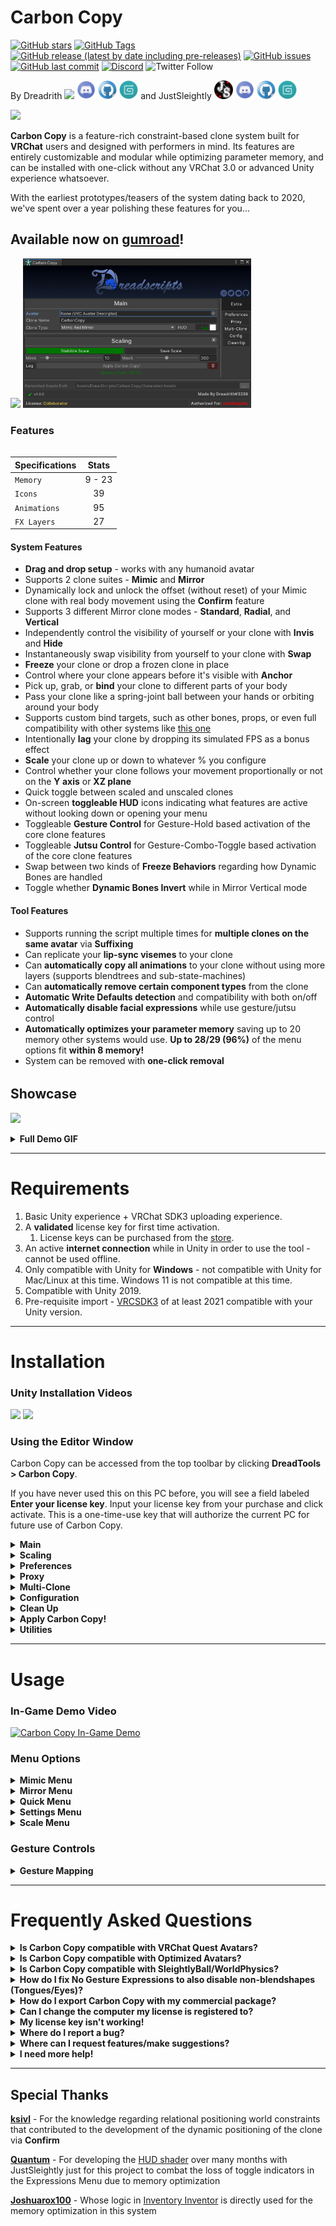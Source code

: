 # Carbon Copy

[![GitHub stars](https://img.shields.io/github/stars/Dreadrith/Carbon-Copy)](https://github.com/Dreadrith/Carbon-Copy/stargazers) [![GitHub Tags](https://img.shields.io/github/tag/Dreadrith/Carbon-Copy)](https://github.com/Dreadrith/Carbon-Copy/tags) [![GitHub release (latest by date including pre-releases)](https://img.shields.io/github/v/release/Dreadrith/Carbon-Copy?include_prereleases)](https://github.com/Dreadrith/Carbon-Copy/releases) [![GitHub issues](https://img.shields.io/github/issues/Dreadrith/Carbon-Copy)](https://github.com/Dreadrith/Carbon-Copy/issues) [![GitHub last commit](https://img.shields.io/github/last-commit/Dreadrith/Carbon-Copy)](https://github.com/Dreadrith/Carbon-Copy/commits/main) [![Discord](https://img.shields.io/discord/750880531293536328)](https://discord.gg/ZsPfrGn) ![Twitter Follow](https://img.shields.io/twitter/follow/Dreadrith?style=social)

By Dreadrith [<img src="https://media.discordapp.net/attachments/755099548744941619/931692584420638730/LogoCircular.png" width="" height="30">](https://ko-fi.com/dreadrith "Dreadrith") [<img src="https://github.com/JustSleightly/Resources/raw/main/Icons/Discord.png" width="30" height="30">](https://discord.gg/ZsPfrGn/ "Discord") [<img src="https://github.com/JustSleightly/Resources/raw/main/Icons/GitHub.png" width="30" height="30">](https://github.com/Dreadrith/ "Github") [<img src="https://github.com/JustSleightly/Resources/raw/main/Icons/Store.png" width="30" height="30">](https://dreadrith.gumroad.com/ "Store") and JustSleightly 
[<img src="https://github.com/JustSleightly/Resources/raw/main/Icons/JSLogo.png" width="30" height="30">](https://vrc.sleightly.dev/ "JustSleightly") [<img src="https://github.com/JustSleightly/Resources/raw/main/Icons/Discord.png" width="30" height="30">](https://discord.sleightly.dev/ "Discord") [<img src="https://github.com/JustSleightly/Resources/raw/main/Icons/GitHub.png" width="30" height="30">](https://github.sleightly.dev/ "Github") [<img src="https://github.com/JustSleightly/Resources/raw/main/Icons/Store.png" width="30" height="30">](https://store.sleightly.dev/ "Store")

![](https://github.com/Dreadrith/Carbon-Copy/blob/main/Documentation/Gifs/CC%20Showcase%20Mirror-Multi.gif)

**Carbon Copy** is a feature-rich constraint-based clone system built for **VRChat** users and designed with performers in mind. Its features are entirely customizable and modular while optimizing parameter memory, and can be installed with one-click without any VRChat 3.0 or advanced Unity experience whatsoever.

With the earliest prototypes/teasers of the system dating back to 2020, we've spent over a year polishing these features for you...

## Available now on [gumroad](https://dreadrith.gumroad.com/)!

<img src="https://github.com/Dreadrith/Carbon-Copy/blob/main/Documentation/Gifs/CC%20Showcase%20Swap-Bind.gif" height="239"> <img src="https://github.com/Dreadrith/Carbon-Copy/blob/main/Documentation/Images/CC%20Default%20Window.png" height="239">

### Features

######

| Specifications | Stats |
| :------------- | :-------------: |
| `Memory` | 9 - 23 |
| `Icons` | 39 |
| `Animations` | 95 |
| `FX Layers` | 27 |

#### System Features

* **Drag and drop setup** - works with any humanoid avatar
* Supports 2 clone suites - **Mimic** and **Mirror**
* Dynamically lock and unlock the offset (without reset) of your Mimic clone with real body movement using the **Confirm** feature
* Supports 3 different Mirror clone modes - **Standard**, **Radial**, and **Vertical**
* Independently control the visibility of yourself or your clone with **Invis** and **Hide**
* Instantaneously swap visibility from yourself to your clone with **Swap**
* **Freeze** your clone or drop a frozen clone in place
* Control where your clone appears before it's visible with **Anchor**
* Pick up, grab, or **bind** your clone to different parts of your body
* Pass your clone like a spring-joint ball between your hands or orbiting around your body
* Supports custom bind targets, such as other bones, props, or even full compatibility with other systems like [this one](https://github.sleightly.dev/SleightlyBall)
* Intentionally **lag** your clone by dropping its simulated FPS as a bonus effect
* **Scale** your clone up or down to whatever % you configure
* Control whether your clone follows your movement proportionally or not on the **Y axis** or **XZ plane**
* Quick toggle between scaled and unscaled clones
* On-screen **toggleable HUD** icons indicating what features are active without looking down or opening your menu
* Toggleable **Gesture Control** for Gesture-Hold based activation of the core clone features
* Toggleable **Jutsu Control** for Gesture-Combo-Toggle based activation of the core clone features
* Swap between two kinds of **Freeze Behaviors** regarding how Dynamic Bones are handled
* Toggle whether **Dynamic Bones Invert** while in Mirror Vertical mode

#### Tool Features

* Supports running the script multiple times for **multiple clones on the same avatar** via **Suffixing**
* Can replicate your **lip-sync visemes** to your clone
* Can **automatically copy all animations** to your clone without using more layers (supports blendtrees and sub-state-machines)
* Can **automatically remove certain component types** from the clone
* **Automatic Write Defaults detection** and compatibility with both on/off
* **Automatically disable facial expressions** while use gesture/jutsu control
* **Automatically optimizes your parameter memory** saving up to 20 memory other systems would use. **Up to 28/29 (96%)** of the menu options fit **within 8 memory!**
* System can be removed with **one-click removal**

######

<h2> Showcase </h2>

[<img src="https://img.youtube.com/vi/0jcRXNlDFz4/0.jpg">](https://youtu.be/0jcRXNlDFz4&list=PLpwkZ4rDyvL2rqBPPXGDrLV7ZoAAhRIy6 "Carbon Copy Showcase Trailer")

<details> 

  <summary> <strong> Full Demo GIF </strong> </summary>

######

<blockquote>

![](https://github.com/Dreadrith/Carbon-Copy/blob/main/Documentation/Gifs/CC%20Full%20Window%20Demo.gif)

</details>

---

# Requirements

1. Basic Unity experience + VRChat SDK3 uploading experience.
2. A **validated** license key for first time activation.
	1. License keys can be purchased from the [store](https://dreadrith.gumroad.com/).
2. An active **internet connection** while in Unity in order to use the tool - cannot be used offline.
3. Only compatible with Unity for **Windows** - not compatible with Unity for Mac/Linux at this time. Windows 11 is not compatible at this time.
4. Compatible with Unity 2019.
5. Pre-requisite import - [VRCSDK3](https://vrchat.com/home/download) of at least 2021 compatible with your Unity version.

---

# Installation

### Unity Installation Videos

[<img src="https://img.youtube.com/vi/va1lYhfW4Jw/0.jpg" height="239">](https://youtu.be/va1lYhfW4Jw&list=PLpwkZ4rDyvL2rqBPPXGDrLV7ZoAAhRIy6 "Carbon Copy Unity Installation Speedrun WR Any%") [<img src="https://img.youtube.com/vi/TqdPVBS3s8g/0.jpg" height="239">](https://youtu.be/TqdPVBS3s8g&list=PLpwkZ4rDyvL2rqBPPXGDrLV7ZoAAhRIy6 "Carbon Copy Unity Detailed Installation Tutorial")

### Using the Editor Window

Carbon Copy can be accessed from the top toolbar by clicking **DreadTools > Carbon Copy**.

If you have never used this on this PC before, you will see a field labeled **Enter your license key**. Input your license key from your purchase and click activate. This is a one-time-use key that will authorize the current PC for future use of Carbon Copy.

<details>

  <summary> <strong> Main </strong> </summary>

######

<blockquote>

![](https://github.com/Dreadrith/Carbon-Copy/blob/main/Documentation/Images/CC%20Main.png)

<details>

  <summary> <strong> Avatar </strong> </summary>

######

<blockquote>

The Avatar that you want to apply Carbon Copy to. Must have a VRC Avatar Descriptor.

</details>

<details>

  <summary> <strong> Clone Name </strong> </summary>

######

<blockquote>

The name of the clone in the hierarchy.

</details>

<details>

  <summary> <strong> Clone Type </strong> </summary>

######

<blockquote>

The clone mode(s) to include in the Carbon Copy generation.

######

| Clone Modes | Description | 
| :------------- | :------------- |
| `Mimic Only` | Includes only the Mimic clone feature suite. Enables the option for **Optimize Clone** to have a better performance clone |
| `Mimic + Mirror` | Includes both the Mimic and Mirror clone feature suites. Uses significantly heavier performance |

</details>

<details>

  <summary> <strong> HUD Position </strong> </summary>

######

<blockquote>

Select the general position on your screen where the Carbon Copy HUD should be displayed.

</details>

<details>

  <summary> <strong> HUD Color </strong> </summary>

######

<blockquote>

Select the HDR color and opacity of the HUD that will be displayed.

</details>

######

</details>

<details>

  <summary> <strong> Scaling </strong> </summary>

######

<blockquote>

![](https://github.com/Dreadrith/Carbon-Copy/blob/main/Documentation/Images/CC%20Scaling.png)

<details>

  <summary> <strong> Stabilize Scale </strong> </summary>

######

<blockquote>

Helps keep the clone in place while scaling. Uses +1 Memory. Enabled by default.

</details>

<details>

  <summary> <strong> Save Scale </strong> </summary>

######

<blockquote>

Scale will persist across instances and avatar load. Disabled by default.

</details>

<details>

  <summary> <strong> Min/Max % </strong> </summary>

######

<blockquote>

The minimum or maximum scale percentage the clone can be scaled to.

</details>

######

</details>

<details>

  <summary> <strong> Preferences </strong> </summary>

######

<blockquote>

Select whether the below settings will be saved to persist across instances and avatar loads, and if they are enabled or disabled by default.

![](https://github.com/Dreadrith/Carbon-Copy/blob/main/Documentation/Images/CC%20Preferences.png)

<details>

  <summary> <strong> Scale Proportional Movement XZ </strong> </summary>

######

<blockquote>

When enabled, clone will move proportionally to its own scale on the XZ plane.

</details>

<details>

  <summary> <strong> Scale Proportional Movement Y </strong> </summary>

######

<blockquote>

When enabled, clone will move proportionally to its own scale on the Y axis.

</details>

<details>

  <summary> <strong> HUD Displays On Screen </strong> </summary>

######

<blockquote>

When enabled, a HUD displays on the screen to show you your current active functions and settings.

</details>

<details>

  <summary> <strong> Freeze Disables Dynamic Bones </strong> </summary>

######

<blockquote>

When enabled, **Freeze** will disable the Dynamic Bones instead of stopping their movement. Disabling dynamic bones makes their transforms reset to their original stiff position.

</details>

<details>

  <summary> <strong> Vertical Inverts Dynamic Bones Gravity </strong> </summary>

######

<blockquote>

When enabled, **Vertical Mirror** will invert the gravity/force on Dynamic Bones.

</details>

######

</details>

<details>

  <summary> <strong> Proxy </strong> </summary>

######

<blockquote>

Allows using a different humanoid Avatar as the clone.

![](https://github.com/Dreadrith/Carbon-Copy/blob/main/Documentation/Images/CC%20Proxy.png)

<details>

  <summary> <strong> Clone Avatar </strong> </summary>

######

<blockquote>

The Avatar to be used as the clone in Carbon Copy. Requires a humanoid Avatar to use as a clone for CarbonCopy.

</details>

######

</details>

<details>

  <summary> <strong> Multi-Clone </strong> </summary>

######

<blockquote>

Allows generating multiple separate clones.

![](https://github.com/Dreadrith/Carbon-Copy/blob/main/Documentation/Images/CC%20Multi%20Clone.png)

<details>

  <summary> <strong> Clone Suffix </strong> </summary>

######

<blockquote>

Requires a Suffix to add to the extra clone to avoid conflicts between your clones. Each clone must have a unique Suffix.

</details>

######

</details>

<details>

  <summary> <strong> Configuration </strong> </summary>

######

<blockquote>

![](https://github.com/Dreadrith/Carbon-Copy/blob/main/Documentation/Images/CC%20Configuration.png)

<details>

  <summary> <strong> Lag Frame Rate </strong> </summary>

######

<blockquote>

Define how many simulated frames the clone should have when you enable **Lag** in the **Quick** Menu

</details>

<details>

  <summary> <strong> Dynamic Bone Handling </strong> </summary>

######

<blockquote>

How to deal with Dynamic Bones that exist on the humanoid armature.

######

| Option | Description |
| :------------- | :------------- |
| `Regenerate` | Recursively apply the same Dynamic Bone to its children until it's not a humanoid bone |
| `Ignore` | Don't apply the mimic or mirror constraint logic to these bones |
| `Apply Anyway` | Pretend there's no Dynamic Bone |

</details>

<details>

  <summary> <strong> Extra Bind Type </strong> </summary>

######

<blockquote>

What the last extra Binding button should bind to.  

######

| Option | Description |
| :------------- | :------------- |
| `Spring Ball` | A simple spring ball system will be generated and the clone binds to it |
| `Target` | Choose a target transform that the Clone will bind itself to |

</details>

<details>

  <summary> <strong> Clone FX Animations </strong> </summary>

######

<blockquote>

FX layer Animations will affect the clone as well. Allows your clone to do the same animations as you.

</details>

<details>

  <summary> <strong> Clone LipSync </strong> </summary>

######

<blockquote>

Generates viseme parameter controlled Lipsync for the clone based off of your current viseme blendshapes.

</details>

<details>

  <summary> <strong> No Gesture Expressions </strong> </summary>

######

<blockquote>

Sets your facial expressions to the idle state when Gesture or Jutsu controls are enabled, or when using Spring Ball Bind gestures.

</details>

<details>

  <summary> <strong> Optimize Mimic </strong> </summary>

######

<blockquote>

Replaces Dynamic Bones with Rotation Constraints on **Mimic**. Incompatible with **Mirror**, and is disabled if `Mimic + Mirror` is selected under **Clone Type**.

</details>

<details>

  <summary> <strong> Write Defaults </strong> </summary>

######

<blockquote>

Set the Write Defaults that Carbon Copy will generate its animator states with. This will attempt to be automatically detected based on your existing FX playable layer.

</details>

######

</details>

<details>

  <summary> <strong> Clean Up </strong> </summary>

######

<blockquote>

Optional mass-removal of components from the generated clone.

![](https://github.com/Dreadrith/Carbon-Copy/blob/main/Documentation/Images/CC%20Clean%20Up.png)

<details>

  <summary> <strong> Remove Clone Cameras </strong> </summary>

######

<blockquote>

Removes all Camera components on the clone.

</details>

<details>

  <summary> <strong> Remove Fixed Joints </strong> </summary>

######

<blockquote>

Removes all Fixed Joint components on the clone. This is particularly used to make world physics fixes like [SleightlyBall](https://github.sleightly.dev/SleightlyBall) compatible on clones.

</details>

<details>

  <summary> <strong> Remove Clone Audio </strong> </summary>

######

<blockquote>

Removes all Audio Source components on the clone.

</details>

<details>

  <summary> <strong> Remove Clone Colliders </strong> </summary>

######

<blockquote>

Removes all Collider components on the clone.

</details>

<details>

  <summary> <strong> Remove Clone Dynamic Bones </strong> </summary>

######

<blockquote>

Removes all Dynamic Bone and Dynamic Bone Collider components on the clone.

</details>

######

</details>

<details>

  <summary> <strong> Apply Carbon Copy! </strong> </summary>

######

<blockquote>

Click to apply Carbon Copy according to all the inputs above.

After generation, the clone will appear as enabled, and a **Hide Avatar** button will appear next to **Apply Carbon Copy**. Click **Hide Avatar** to disable the clone and finalize setup.

![](https://github.com/Dreadrith/Carbon-Copy/blob/main/Documentation/Images/CC%20Utilities.png)

</details>

<details>

  <summary> <strong> Utilities </strong> </summary>

######

<blockquote>

![](https://github.com/Dreadrith/Carbon-Copy/blob/main/Documentation/Images/CC%20Utilities.png)

<details>

  <summary> <strong> Log </strong> </summary>

######

<blockquote>

A basic step log in the console. This is useful for reporting an issue or bug with the tool so we can know where the issue stems from.

</details>

<details>

  <summary> <strong> Memory Calculations </strong> </summary>

######

<blockquote>

Hovering over the Memory Cost will tell you what's using memory. You must have enough memory to install Cargon Copy. You may enable or disable certain features that contribute to the cost.

| Feature | Memory Cost |
| :------------- | :------------- |
| `Carbon Copy` | 8 |
| `HUD + Cull` | 1 |
| `Scale` | 8 |
| `Stabilize Scale` | 1 |
| `Saved Preferences` | 0 - 5 |

</details>

<details>

  <summary> <strong> Warnings/Errors </strong> </summary>

######

<blockquote>

<details>

  <summary> <strong> Avatar not set </strong> </summary>

######

<blockquote>

Please populate an avatar to generate Carbon Copy on.

</details>

<details>

  <summary> <strong> Avatar doesn't have an Animator Component </strong> </summary>

######

<blockquote>

Make sure your Avatar Root with the Avatar Descriptor has an Animator on it. Most FBXs come with this by default, so this might indicate something happened to yours that needs to be fixed.

</details>

<details>

  <summary> <strong> Avatar's Animator requires an Avatar asset in the Animator </strong> </summary>

######

<blockquote>

The Animator component doesn't have an Avatar defined in it, which means it can't tell if the Avatar is humanoid or not. Please assign the Avatar to this Avatar Descriptor.

</details>

<details>

  <summary> <strong> Your Avatar's Descriptor is set as Non-Humanoid </strong> </summary>

######

<blockquote>

The avatar's rig is not set to humanoid in Unity. Please set it to humanoid and map the required bones before proceeding.

</details>

<details>

  <summary> <strong> Clone Avatar not set </strong> </summary>

######

<blockquote>

Only displayed if the Proxy module is in use.

Please populate a proxy avatar to generate Carbon Copy on.

</details>

<details>

  <summary> <strong> Clone Avatar requires an Avatar Asset in the Animator </strong> </summary>

######

<blockquote>

Only displayed if the Proxy module is in use.

The Animator component on the proxy doesn't have an Avatar defined in it, which means it can't tell if the Avatar is humanoid or not. Please assign the Avatar to this Avatar Descriptor.

</details>

<details>

  <summary> <strong> Target Avatar is not Humanoid </strong> </summary>

######

<blockquote>

Only displayed if the Proxy module is in use.

The proxy avatar's rig is not set to humanoid in Unity. Please set it to humanoid before proceeding.

</details>

<details>

  <summary> <strong> Face Mesh not found on Avatar </strong> </summary>

######

<blockquote>

Expression Disabling and LipSync will be ignored.

</details>

<details>

  <summary> <strong> The Following Clips Have Render toggling properties </strong> </summary>

######

<blockquote>

Rendering component toggling is used by CarbonCopy and may override your FX animations and cause unexpected issues. Try to convert these animations to use gameobject toggles instead, or remove them entirely.

</details>

<details>

  <summary> <strong> Write Defaults on FX detected as Mixed </strong> </summary>

######

<blockquote>

Write Defaults will be set to Off by default. You can change this under the Configuration module.

</details>

<details>

  <summary> <strong> Avatar requires __ free memory to contain the new parameters </strong> </summary>

######

<blockquote>

The current avatar is currently using too much expression parameter memory. Please remove some 3.0 from your existing model to make room for Carbon Copy.

</details>

<details>

  <summary> <strong> Avatar does not have enough free control slots </strong> </summary>

######

<blockquote>

The Expressions Menu on the Avatar Descriptor does not have enough menu space to add the control for Carbon Copy. Free up some menu space.

</details>

<details>

  <summary> <strong> Your Avatar's Action playable layer is set as FX </strong> </summary>

######

<blockquote>

This is an uncommon bug due to the changing of Avatars in your Animator component or the switching between Generic/Humanoid rigs while having an Avatar Descriptor. Click Fix to resolve this, and make sure to replace your custom Action layer if you had one.

</details>

</details>

<details>

  <summary> <strong> Delete </strong> </summary>

######

<blockquote>

Removes Carbon Copy. 

* Deletes the CCopy World Space.
* Removes all Carbon Copy Parameters.
* Deletes all Carbon Copy layers from FX.

Note that the clean up doesn't delete assets in the Generated Assets folder as to avoid deleting any important files. It also does not remove any properties from animation clips or paths in masks that it previously added.

For a clean rollback, simply use your original assets again. Carbon Copy uses a copy of all assets so that no modification is permanent.  

</details>

<details>

  <summary> <strong> Generated Assets Path </strong> </summary>

######

<blockquote>

Define where all the newly generated folders and assets will be generated.

By default, this is *Assets/DreadScripts/Carbon Copy/GeneratedAssets/*.

</details>

<details>

  <summary> <strong> Check For Updates </strong> </summary>

######

<blockquote>

Checks for any updates to Carbon Copy. Notifies you if there is one, and allows quick and easy download/import. Checks automatically once per day when opening the project.

</details>

<details>

  <summary> <strong> Authorized User </strong> </summary>

######

<blockquote>

If you have entered your Discord Username upon purchase, your name will appear on the tool. Otherwise, this label is hidden.

</details>

######

</details>

---

# Usage

### In-Game Demo Video

[![Carbon Copy In-Game Demo](https://img.youtube.com/vi/-uURDsdm8us/0.jpg)](https://youtu.be/-uURDsdm8us&list=PLpwkZ4rDyvL2rqBPPXGDrLV7ZoAAhRIy6 "Carbon Copy In-Game Demo")

### Menu Options

<details>

  <summary> <strong> Mimic Menu </strong> </summary>

######

<blockquote>

<details>

  <summary> <strong> Mimic </strong> </summary>

######

<blockquote>

Toggles a **Mimic** clone that follows your movements one-to-one. Spawns where you are standing or where you had placed the anchor. Stays in place until confirmed.

</details>

<details>

  <summary> <strong> Confirm </strong> </summary>

######

<blockquote>

Toggles Confirm. Unlocks or locks **Mimic**'s root movement that makes it move with you. Used to control and maintain any desired offset from the Mimic.

</details>

######

</details>

<details>

  <summary> <strong> Mirror Menu </strong> </summary>

######

<blockquote>

<details>

  <summary> <strong> Standard </strong> </summary>

######

<blockquote>

Toggles a **Standard** mirror mode clone. Spawns where you're standing. Moves as if a mirror dropped on top of you straight forward.

</details>

<details>

  <summary> <strong> Radial </strong> </summary>

######

<blockquote>

Toggles a **Radial** mirror mode clone. Same as **Standard** but root moves to your opposite on the XZ plane.

</details>

<details>

  <summary> <strong> Vertical </strong> </summary>

######

<blockquote>

Toggles a **Vertical** mirror mode clone. Spawns where your feet are and is flipped upside down.

</details>

######

</details>

<details>

  <summary> <strong> Quick Menu </strong> </summary>

######

<blockquote>

<details>

  <summary> <strong> Invis </strong> </summary>

######

<blockquote>

Hides your own avatar by disabling all rendering components.

</details>

<details>

  <summary> <strong> Swap </strong> </summary>

######

<blockquote>

Hides your own avatar and shows the clone. Automatically uses **mimic**'s behavior if no clone is active. 

Overrides **Hide**.

</details>

<details>

  <summary> <strong> Anchor/Reset </strong> </summary>

######

<blockquote>

Resets Ccone's position and rotation to where you currently are. Disables **Confirm**.

If clone is disabled, sets down an anchor which can be used to make the **Mimic** clone spawn at that location right away.
	
</details>

<details>

  <summary> <strong> Bind (Mimic) </strong> </summary>

######

<blockquote>

<details>

  <summary> <strong> Left Hand </strong> </summary>

######

<blockquote>

Makes the **Mimic** clone move with your left hand.

</details>

<details>

  <summary> <strong> Left Foot </strong> </summary>

######

<blockquote>

Makes the **Mimic** clone move with your left foot.

</details>

<details>

  <summary> <strong> Head </strong> </summary>

######

<blockquote>

Makes the **Mimic** clone move with your head.

</details>

<details>

  <summary> <strong> Extra/Ball </strong> </summary>

######

<blockquote>

If you had chosen "Generate Spring Ball" with the tool in "Extra Bind Type". The **Mimic** clone will act like a spring ball. Fingerpoint gesture to switch hands, Open Hand gesture to make the clone orbit.

</details>

<details>

  <summary> <strong> Chest </strong> </summary>

######

<blockquote>

Makes the **Mimic** clone move with your chest.

</details>

<details>

  <summary> <strong> Hips </strong> </summary>

######

<blockquote>

Makes the **Mimic** clone move with your hips.

</details>

<details>

  <summary> <strong> Right Foot </strong> </summary>

######

<blockquote>

Makes the **Mimic** clone move with your right foot.

</details>

<details>

  <summary> <strong> Right Hand </strong> </summary>

######

<blockquote>

Makes the **Mimic** clone move with your right hand.

</details>

</details>

<details>

  <summary> <strong> Lag </strong> </summary>

######

<blockquote>

Reduces the clone's simulated framerate for a fake laggy effect. 

Replaces **Freeze** if active.

</details>

<details>

  <summary> <strong> Hide </strong> </summary>

######

<blockquote>

Hides the clone's renderers without disabling the clone. The clone still functions normally. 

Overridden by **Swap** and **Freeze**.

</details>

<details>

  <summary> <strong> Freeze </strong> </summary>

######

<blockquote>

Freezes the clone completely so it stays still. Compatible with **Bind**. 

Overrides **Hide**. Replaces **Lag** if active.

</details>

######

</details>

<details>

  <summary> <strong> Settings Menu </strong> </summary>

######

<blockquote>

<details>

  <summary> <strong> Freeze Behavior </strong> </summary>

######

<blockquote>

Toggles whether **Freeze** should disable the Dynamic Bones or attempt to stop their movement.

This option is not available if **Optimize Clone** was used.

</details>

<details>

  <summary> <strong> Dynamics Invert </strong> </summary>

######

<blockquote>

Toggles whether **Vertical** mirror will cause Dynamic bones to invert gravity.

This option is not available if Carbon Copy was generated as `Mimic Only`.

</details>

<details>

  <summary> <strong> HUD </strong> </summary>

######

<blockquote>

Toggles a HUD displays on the screen to show you your current active functions and settings.

</details>

<details>

  <summary> <strong> Jutsu Control </strong> </summary>

######

<blockquote>

Toggle clone functions using a combination of hand gestures and trigger/reset gestures. See **[Gesture Mapping](https://github.com/Dreadrith/Carbon-Copy#gesture-controls)** for a usage explanation.

Recommended for users who prefer the gestures to persist without being held.

</details>

<details>

  <summary> <strong> Gesture Control </strong> </summary>

######

<blockquote>

Activate clone functions by holding hand gestures. See **[Gesture Mapping](https://github.com/Dreadrith/Carbon-Copy#gesture-controls)** for a usage explanation.

Recommended for users with good Gesture Locking control and want maximum responsiveness during performing.

</details>

######

</details>

<details>

  <summary> <strong> Scale Menu </strong> </summary>

######

<blockquote>

<details>

  <summary> <strong> Scale Toggle </strong> </summary>

######

<blockquote>

Toggles whether the **Scale** radial puppet should take effect or not.

</details>

<details>

  <summary> <strong> Proportional Movement Menu </strong> </summary>

######

<blockquote>

<details>

  <summary> <strong> Y </strong> </summary>

######

<blockquote>

Toggles the proportional movement of the clone on the world's Y axis.

</details>

<details>

  <summary> <strong> Reset </strong> </summary>

######

<blockquote>

Resets the proportional offset due to the scale of the clone. This is separate from the regular reset or anchor. Regular reset or anchor trigger this automatically.

</details>

<details>

  <summary> <strong> XZ </strong> </summary>

######

<blockquote>

Toggles the proportional movement of the clone on the world's XZ plane.

</details>

######

</details>

<details>

  <summary> <strong> Scale Size </strong> </summary>

######

<blockquote>

Modifies the **Scale** of the clone based on the percentages chosen during installation.

</details>

######

</details>

### Gesture Controls

<details>

  <summary> <strong> Gesture Mapping </strong> </summary>

######

<blockquote>

The **Gesture Control** mapping is as follows:

| Hand Gesture Layout | `LShift Left Hand` | `RShift Right Hand` |
| :------------- | :-------------: | :-------------: |
| `F2 Gesture Fist` | Invis | Freeze |
| `F6 Gesture Rock n Roll` | Mirror Radial | Mirror Vertical |
| `F7 Gesture Handgun` | Swap | Mirror Standard |
| `F8 Gesture Thumbs Up` | Mimic | Confirm |

######

To use **Jutsu Control**, the mapping is the same as the **Gesture Control** mapping above, but with two additional combo gestures to remember:

| Jutsu Function | Gesture Combination |
| :------------- | :------------- |
| `Trigger Gesture` | Both hands Victory |
| `Reset Gesture` | Both hands Rock n Roll |

Gestures will be ignored until the `Trigger Gesture` is activated. Once the `Trigger Gesture` is activated, the next corresponding gesture to the **Gesture Control** mapping will be toggled, and persist after letting go of the gesture. To clear all active **Gesture Control**s, use `Reset Gesture`

</details>

---

# Frequently Asked Questions

<details>

  <summary> <strong> Is Carbon Copy compatible with VRChat Quest Avatars? </strong> </summary>

######

<blockquote>

**No**, as [VRChat Quest Avatars](https://docs.vrchat.com/docs/quest-content-limitations) do not support Constraints at this time. Other clone systems are often not compatible either.

</details>

<details>

  <summary> <strong> Is Carbon Copy compatible with Optimized Avatars? </strong> </summary>

######

<blockquote>

It is not compatible by default, but manual modifications can be made to reach [optimization standards](https://docs.vrchat.com/docs/avatar-performance-ranking-system). It is possible to get down as far as Good rating, assuming you had a near Excellent rating model prior to clone generation. You would have to remove the HUD mesh, and modify the `Show Self` and `Hide Self` animation clips to matswap your body mesh to an invisible material instead of toggling the body mesh to prevent yourself from being permanently culled. Any other stat reductions are dependent on what avatar you choose to use with this system.

</details>

<details>

  <summary> <strong> Is Carbon Copy compatible with SleightlyBall/WorldPhysics? </strong> </summary>

######

<blockquote>

SleightlyBall v1.0.0 works as long as you leave the Clean Up module to remove the clone's Fixed Joints, which it does by default. However, the clone's collision will not collide properly due to the World Physics fix being in the Gesture layer instead of FX, which Carbon Copy does not duplicate properties for.
	
To resolve this, you'll have to modify the animation clip in the Gesture layer that animates the sphere colliders by duplicating the properties for the clone's colliders instead. Feel free to reach out to JustSleightly in his server for further assistance with this.
	
This will be handled in an upcoming version of SleightlyBall.

</details>

<details>

  <summary> <strong> How do I fix No Gesture Expressions to also disable non-blendshapes (Tongues/Eyes)? </strong> </summary>

######

<blockquote>

Navigate through your project files to your Avatar's Generated Assets folder for Carbon Copy and locate the animation clips for `Gesture` and `Jutsu` in the UI folder. You can add extra properties to this clip to account for resetting your non-blendshape animations.

</details>

<details>

  <summary> <strong> How do I export Carbon Copy with my commercial package? </strong> </summary>

######

<blockquote>

Assuming you have a **commercial license** for Carbon Copy, you will want to export the respective Generated Assets folder and the Icons folder for Carbon Copy alongside the rest of your avatar package.

You can find these generated resources at ***Save File Path**/GeneratedAssets/*. By default, this is *Assets/DreadScripts/Carbon Copy/GeneratedAssets/*.

The folder for the icons can be found at *Assets/DreadScripts/Carbon Copy/Icons*.

</details>

<details>

  <summary> <strong> Can I change the computer my license is registered to? </strong> </summary>

######

<blockquote>

**Yes**, in the event you change hardware, you can reach out to Dreadrith on [discord](https://discord.gg/ZsPfrGn/) directly in DMs.

</details>

<details>

  <summary> <strong> My license key isn't working! </strong> </summary>

######

<blockquote>

Reach out to Dreadrith directly via DMs from [discord](https://discord.gg/ZsPfrGn/).

</details>

<details>

  <summary> <strong> Where do I report a bug? </strong> </summary>

######

<blockquote>

You can add issues to this github repository, or post it in the **#bug-report** channel for Carbon Copy on [discord](https://discord.gg/ZsPfrGn/).

</details>

<details>

  <summary> <strong> Where can I request features/make suggestions? </strong> </summary>

######

<blockquote>

Feel free to leave these in the **#suggestions** channel on [discord](https://discord.gg/ZsPfrGn/) and we can discuss them in more detail.

</details>

<details>

  <summary> <strong> I need more help! </strong> </summary>

######

<blockquote>

If you need help with using Carbon Copy, reach out in the designated **#support** channel on [discord](https://discord.gg/ZsPfrGn/) so we or a community member can help.

</details>

---

## Special Thanks

**[ksivl](https://github.com/ksivl)** - For the knowledge regarding relational positioning world constraints that contributed to the development of the dynamic positioning of the clone via **Confirm**

**[Quantum](https://github.com/Link250)** - For developing the [HUD shader](https://github.com/JustSleightly/ToggleHUD) over many months with JustSleightly just for this project to combat the loss of toggle indicators in the Expressions Menu due to memory optimization

**[Joshuarox100](https://github.com/Joshuarox100)** - Whose logic in [Inventory Inventor](https://github.com/Joshuarox100/VRC-Inventory-Inventor) is directly used for the memory optimization in this system
